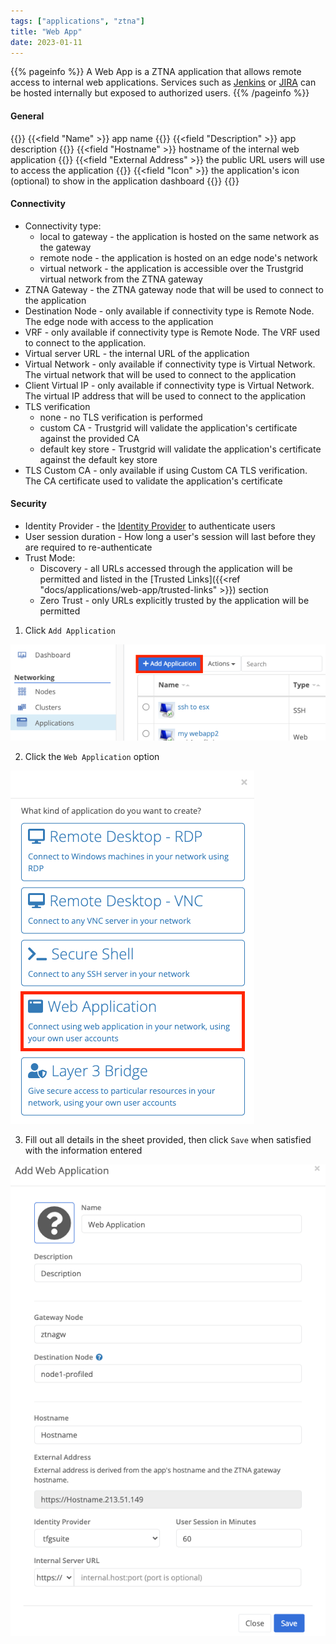 ```yaml
---
tags: ["applications", "ztna"]
title: "Web App"
date: 2023-01-11
---
```


{{% pageinfo %}}
A Web App is a ZTNA application that allows remote access to internal web applications. Services such as [Jenkins](https://www.jenkins.io/) or [JIRA](https://www.atlassian.com/software/jira) can be hosted internally but exposed to authorized users.
{{% /pageinfo %}}

#### General

{{<fields>}}
{{<field "Name" >}}
app name
{{</field >}}
{{<field "Description" >}}
app description
{{</field >}}
{{<field "Hostname" >}}
hostname of the internal web application
{{</field >}}
{{<field "External Address" >}}
the public URL users will use to access the application
{{</field >}}
{{<field "Icon" >}}
the application's icon (optional) to show in the application dashboard
{{</field >}}
{{</fields>}}

#### Connectivity

- Connectivity type:
  - local to gateway - the application is hosted on the same network as the gateway
  - remote node - the application is hosted on an edge node's network
  - virtual network - the application is accessible over the Trustgrid virtual network from the ZTNA gateway
- ZTNA Gateway - the ZTNA gateway node that will be used to connect to the application
- Destination Node - only available if connectivity type is Remote Node. The edge node with access to the application
- VRF - only available if connectivity type is Remote Node. The VRF used to connect to the application.
- Virtual server URL - the internal URL of the application
- Virtual Network - only available if connectivity type is Virtual Network. The virtual network that will be used to connect to the application
- Client Virtual IP - only available if connectivity type is Virtual Network. The virtual IP address that will be used to connect to the application
- TLS verification
  - none - no TLS verification is performed
  - custom CA - Trustgrid will validate the application's certificate against the provided CA
  - default key store - Trustgrid will validate the application's certificate against the default key store
- TLS Custom CA - only available if using Custom CA TLS verification. The CA certificate used to validate the application's certificate

#### Security

- Identity Provider - the [Identity Provider](https://portal.dev.trustgrid.io/#/identity-providers) to authenticate users
- User session duration - How long a user's session will last before they are required to re-authenticate
- Trust Mode:
  - Discovery - all URLs accessed through the application will be permitted and listed in the [Trusted Links]({{<ref "docs/applications/web-app/trusted-links" >}}) section
  - Zero Trust - only URLs explicitly trusted by the application will be permitted

1. Click `Add Application`

![img](add-app.png)

2. Click the `Web Application` option

![img](web1.png)

3. Fill out all details in the sheet provided, then click `Save` when satisfied with the information entered

![img](web-app.png)
